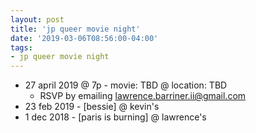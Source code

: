 ```yaml
---
layout: post
title: 'jp queer movie night'
date: '2019-03-06T08:56:00-04:00'
tags:
- jp queer movie night
--- 
```



* 27 april 2019 @ 7p - movie: TBD @ location: TBD
    - RSVP by emailing lawrence.barriner.ii@gmail.com
* 23 feb 2019 - [bessie] @ kevin's
* 1 dec 2018 - [paris is burning] @ lawrence's

<!-- hyperlink bank -->


<!-- &#042; = asterisk -->
<!-- &#039; = single quote '-->


